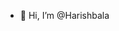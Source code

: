 - 👋 Hi, I’m @Harishbala

<!---
Harishbla/Harishbla is a ✨ special ✨ repository because its `README.md` (this file) appears on your GitHub profile.
You can click the Preview link to take a look at your changes.
--->

